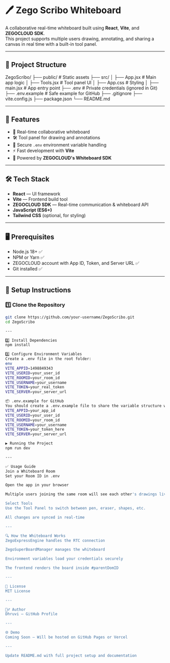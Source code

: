 # 🖊️ Zego Scribo Whiteboard

A collaborative real-time whiteboard built using **React**, **Vite**, and **ZEGOCLOUD SDK**.  
This project supports multiple users drawing, annotating, and sharing a canvas in real time with a built-in tool panel.

---

## 📁 Project Structure
ZegoScribo/
├── public/ # Static assets
├── src/
│ ├── App.jsx # Main app logic
│ ├── Tools.jsx # Tool panel UI
│ ├── App.css # Styling
│ ├── main.jsx # App entry point
├── .env # Private credentials (ignored in Git)
├── .env.example # Safe example for GitHub
├── .gitignore
├── vite.config.js
├── package.json
└── README.md

---

## 🚀 Features
- 🎨 Real-time collaborative whiteboard
- 🛠 Tool panel for drawing and annotations
- 🔑 Secure `.env` environment variable handling
- ⚡ Fast development with **Vite**
- 📡 Powered by **ZEGOCLOUD's Whiteboard SDK**

---

## 🛠️ Tech Stack
- **React** — UI framework
- **Vite** — Frontend build tool
- **ZEGOCLOUD SDK** — Real-time communication & whiteboard API
- **JavaScript (ES6+)**
- **Tailwind CSS** (optional, for styling)

---

## 🖥️ Prerequisites
- Node.js 18+ ✅
- NPM or Yarn ✅
- ZEGOCLOUD account with App ID, Token, and Server URL ✅
- Git installed ✅

---

## 🧾 Setup Instructions

### 1️⃣ Clone the Repository
```bash
git clone https://github.com/your-username/ZegoScribo.git
cd ZegoScribo

---

2️⃣ Install Dependencies
npm install

3️⃣ Configure Environment Variables
Create a .env file in the root folder:
env
VITE_APPID=1498849343
VITE_USERID=your_user_id
VITE_ROOMID=your_room_id
VITE_USERNAME=your_username
VITE_TOKEN=your_real_token
VITE_SERVER=your_server_url

📦 .env.example for GitHub
You should create a .env.example file to share the variable structure without sensitive values:
VITE_APPID=your_app_id
VITE_USERID=your_user_id
VITE_ROOMID=your_room_id
VITE_USERNAME=your_username
VITE_TOKEN=your_token_here
VITE_SERVER=your_server_url

▶️ Running the Project
npm run dev

---

✅ Usage Guide
Join a Whiteboard Room
Set your Room ID in .env

Open the app in your browser

Multiple users joining the same room will see each other's drawings live

Select Tools
Use the Tool Panel to switch between pen, eraser, shapes, etc.

All changes are synced in real-time

---

🔍 How the Whiteboard Works
ZegoExpressEngine handles the RTC connection

ZegoSuperBoardManager manages the whiteboard

Environment variables load your credentials securely

The frontend renders the board inside #parentDomID

---

📜 License
MIT License

---

🙋‍♂️ Author
Dhruvi — GitHub Profile

---

🌐 Demo
Coming Soon — Will be hosted on GitHub Pages or Vercel

---

Update README.md with full project setup and documentation
